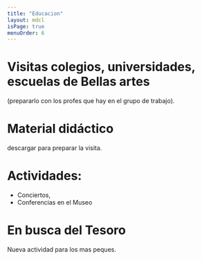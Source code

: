```yaml
---
title: "Educacion"
layout: mdcl
isPage: true
menuOrder: 6
---
```


# Visitas colegios, universidades, escuelas de Bellas artes 
(prepararlo con los profes que hay en el grupo de trabajo).
# Material didáctico
descargar para preparar la visita.
# Actividades: 
- Conciertos, 
- Conferencias en el Museo
# En busca del Tesoro
Nueva actividad para los mas peques.
